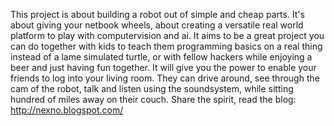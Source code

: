 This project is about building a robot out of simple and cheap parts. It's about giving your netbook wheels, about creating a versatile real world platform to play with computervision and ai.
It aims to be a great project you can do together with kids to teach them programming basics on a real thing instead of a lame simulated turtle, or with fellow hackers while enjoying a beer and just having fun together.
It will give you the power to enable your friends to log into your living room. They can drive around, see through the cam of the robot, talk and listen using the soundsystem, while sitting hundred of miles away on their couch.
Share the spirit, read the blog: http://nexno.blogspot.com/